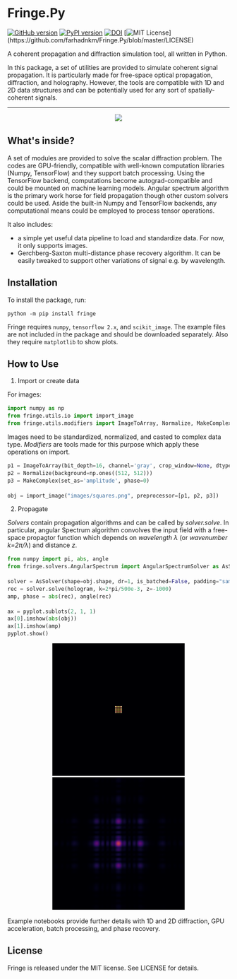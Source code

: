 

# Fringe.Py

[![GitHub version](https://badge.fury.io/gh/farhadnkm%2FFringe.Py.svg)](https://badge.fury.io/gh/farhadnkm%2FFringe.Py)
[![PyPI version](https://badge.fury.io/py/fringe.svg)](https://badge.fury.io/py/fringe)
[![DOI](https://zenodo.org/badge/327240077.svg)](https://zenodo.org/badge/latestdoi/327240077)
[![MIT License](https://img.shields.io/apm/l/atomic-design-ui.svg?)](https://github.com/farhadnkm/Fringe.Py/blob/master/LICENSE)

A coherent propagation and diffraction simulation tool, all written in Python. 

In this package, a set of utilities are provided to simulate coherent signal propagation. It is particularly made for free-space optical propagation, diffraction, and holography. However, the tools are compatible with 1D and 2D data structures and can be potentially used for any sort of spatially-coherent signals.

-----

<p align="center">
    <img src="examples/images/exports/propagation_anim.gif" width="500">
<p>

    
## What's inside?

A set of modules are provided to solve the scalar diffraction problem. The codes are GPU-friendly, compatible with well-known computation libraries (Numpy, TensorFlow) and they support batch processing. Using the TensorFlow backend, computations become autograd-compatible and could be mounted on machine learning models. Angular spectrum algorithm is the primary work horse for field propagation though other custom solvers could be used. Aside the built-in Numpy and TensorFlow backends, any computational means could be employed to process tensor operations.

It also includes:
- a simple yet useful data pipeline to load and standardize data. For now, it only supports images.
- Gerchberg-Saxton multi-distance phase recovery algorithm. It can be easily tweaked to support other variations of signal e.g. by wavelength.

## Installation
To install the package, run:

```
python -m pip install fringe
```

Fringe requires ```numpy```, ```tensorflow 2.x```, and ```scikit_image```.
The example files are not included in the package and should be downloaded separately. Also they require ```matplotlib``` to show plots.

## How to Use
1. Import or create data

For images:

```python
import numpy as np
from fringe.utils.io import import_image
from fringe.utils.modifiers import ImageToArray, Normalize, MakeComplex
```

Images need to be standardized, normalized, and casted to complex data type. *Modifiers* are tools made for this purpose which apply these operations on import.

```python
p1 = ImageToArray(bit_depth=16, channel='gray', crop_window=None, dtype='float32')
p2 = Normalize(background=np.ones((512, 512)))
p3 = MakeComplex(set_as='amplitude', phase=0)

obj = import_image("images/squares.png", preprocessor=[p1, p2, p3])
```

2. Propagate

*Solvers* contain propagation algorithms and can be called by *solver.solve*. In particular, angular Spectrum algorithm convolves the input field with a free-space propagtor function which depends on *wavelength λ* (or *wavenumber k=2π/λ*) and distance *z*.

```python
from numpy import pi, abs, angle
from fringe.solvers.AngularSpectrum import AngularSpectrumSolver as AsSolver

solver = AsSolver(shape=obj.shape, dr=1, is_batched=False, padding="same", pad_fill_value=0, backend="Numpy")
rec = solver.solve(hologram, k=2*pi/500e-3, z=-1000)
amp, phase = abs(rec), angle(rec)

ax = pyplot.sublots(2, 1, 1)
ax[0].imshow(abs(obj))
ax[1].imshow(amp)
pyplot.show()
```

<p align="center">
    <img src="examples/images/exports/squares_1.png" width="300"> <img src="examples/images/exports/squares_2.png" width="300">
<p>

Example notebooks provide further details with 1D and 2D diffraction, GPU acceleration, batch processing, and phase recovery.

## License

Fringe is released under the MIT license. See LICENSE for details.
